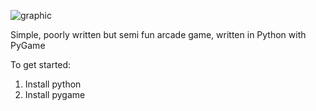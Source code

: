 ![graphic](https://user-images.githubusercontent.com/119834037/212317412-42b3c5b4-9509-4c4a-9f4d-bb221923e88e.png)

Simple, poorly written but semi fun arcade game, written in Python with PyGame

To get started:
1. Install python
2. Install pygame


        
